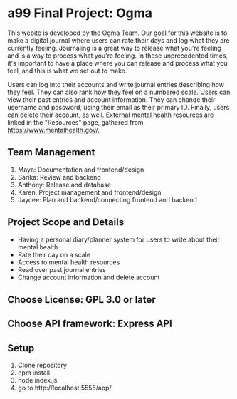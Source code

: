 # a99 Final Project: Ogma
This webite is developed by the Ogma Team. Our goal for this website is to make a digital journal where users can rate their days and log what they are currently feeling. Journaling is a great way to release what you're feeling and is a way to process what you're feeling. In these unprecedented times, it's important to have a place where you can release and process what you feel, and this is what we set out to make.

Users can log into their accounts and write journal entries describing how they feel. They can also rank how they feel on a numbered scale. Users can view their past entries and account information. They can change their username and password, using their email as their primary ID. Finally, users can delete their account, as well. External mental health resources are linked in the "Resources" page, gathered from https://www.mentalhealth.gov/.

## Team Management
1. Maya: Documentation and frontend/design
2. Sarika: Review and backend
3. Anthony: Release and database
4. Karen: Project management and frontend/design
5. Jaycee: Plan and backend/connecting frontend and backend

## Project Scope and Details

- Having a personal diary/planner system for users to write about their mental health
- Rate their day on a scale
- Access to mental health resources
- Read over past journal entries
- Change account information and delete account

## Choose License: GPL 3.0 or later

## Choose API framework: Express API

## Setup
1. Clone repository
2. npm install
3. node index.js
4. go to http://localhost:5555/app/
